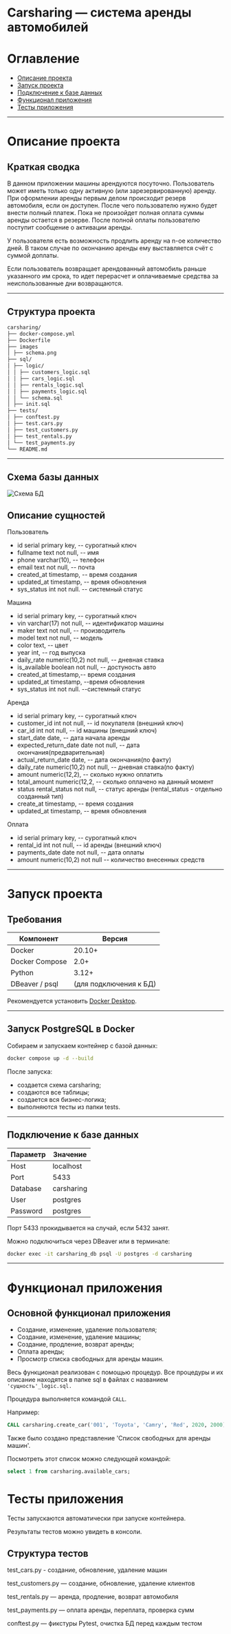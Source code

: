 # Carsharing — система аренды автомобилей
# Оглавление

- [Описание проекта](#Описание-проекта)
- [Запуск проекта](#Запуск-проекта)
- [Подключение к базе данных](#Подключение-к-базе-данных)
- [Функционал приложения](#Функционал-приложения)
- [Тесты приложения](#Тесты-приложения)
---
# Описание проекта
## Краткая сводка

В данном приложении машины арендуются посуточно. Пользователь может иметь только одну активную (или зарезервированную) аренду. При оформлении аренды первым делом происходит резерв автомобиля, если он доступен. После чего пользователю нужно будет внести полный платеж. Пока не произойдет полная оплата суммы аренды остается в резерве. После полной оплаты пользователю поступит сообщение о активации аренды.

У пользователя есть возможность продлить аренду на n-ое количество дней. В таком случае по окончанию аренды ему выставляется счёт с суммой доплаты.

Если пользователь возвращает арендованный автомобиль раньше указанного им срока, то идет перерасчет и оплачиваемые средства за неиспользованные дни возвращаются.

---
## Структура проекта
```markdown
carsharing/
├── docker-compose.yml
├── Dockerfile
├── images
│ ├── schema.png
├── sql/
│ ├── logic/
│ │ ├── customers_logic.sql
│ │ ├── cars_logic.sql
│ │ ├── rentals_logic.sql
│ │ ├── payments_logic.sql
│ │ └── schema.sql
│ ├── init.sql
├── tests/
│ ├── conftest.py
│ ├── test.cars.py
│ ├── test_customers.py
│ ├── test_rentals.py
│ └── test_payments.py
└── README.md
```

---
## Схема базы данных

![Схема БД](images/schema.png)

## Описание сущностей

Пользователь
-	id serial primary key, -- сурогатный ключ
-	fullname text not null, -- имя
-	phone varchar(10), -- телефон
-	email text not null, -- почта
-	created_at timestamp, -- время создания
-	updated_at timestamp, -- время обновления
-	sys_status int not null. -- системный статус

Машина
-	id serial primary key, -- сурогатный ключ
-	vin varchar(17) not null, -- идентификатор машины
- maker text not null, -- производитель
- model text not null, -- модель
-	color text, -- цвет
-	year int, -- год выпуска
-	daily_rate numeric(10,2) not null, -- дневная ставка
-	is_available boolean not null, -- достуность авто
-	created_at timestamp,-- время создания
-	updated_at timestamp, --время обновления
-	sys_status int not null. --системный статус

Аренда
-	id serial primary key, -- сурогатный ключ
-	customer_id int not null, -- id покупателя (внешний ключ)
-	car_id int not null, -- id машины (внешний ключ)
-	start_date date, -- дата начала аренды
-	expected_return_date date not null, -- дата окончания(предварительная)
-	actual_return_date date, -- дата окончания(по факту)
-	daily_rate numeric(10,2) not null, -- дневная ставка(по факту)
-	amount numeric(12,2), -- сколько нужно оплатить
-	total_amount numeric(12,2, -- сколько оплачено на данный момент
-	status rental_status not null, -- статус аренды (rental_status - отдельно созданный тип)
-	create_at timestamp, -- время создания
-	updated_at timestamp, -- время обновления

Оплата
-	id serial primary key, -- сурогатный ключ
-	rental_id int not null, -- id аренды (внешний ключ)
-	payments_date date not null, -- дата оплаты
-	amount numeric(10,2) not null -- количество внесенных средств
---

# Запуск проекта

## Требования

| Компонент | Версия |
|------------|--------|
| Docker | 20.10+ |
| Docker Compose | 2.0+ |
| Python | 3.12+ |
| DBeaver / psql | (для подключения к БД) |

Рекомендуется установить [Docker Desktop](https://www.docker.com/products/docker-desktop/).

---

## Запуск PostgreSQL в Docker

Собираем и запускаем контейнер с базой данных:

```bash
docker compose up -d --build
```

После запуска:

- создается схема carsharing;
- создаются все таблицы;
- создается вся бизнес-логика;
- выполняются тесты из папки tests.

---

## Подключение к базе данных

| Параметр | Значение |
|------------|--------|
| Host | localhost |
| Port | 5433 |
| Database | carsharing |
| User | postgres |
|Password| postgres |

Порт 5433 прокидывается на случай, если 5432 занят.

Можно подключиться через DBeaver или в терминале:

```bash
docker exec -it carsharing_db psql -U postgres -d carsharing
```
---
# Функционал приложения

## Основной функционал приложения

- Создание, изменение, удаление пользователя;
- Создание, изменение, удаление машины;
- Создание, продление, возврат аренды;
- Оплата аренды;
- Просмотр списка свободных для аренды машин.

Весь функционал реализован с помощью процедур.
Все процедуры и их описание находятся в папке sql в файлах с названием `'сущность'_logic.sql.`

Процедура выполняется командой `CALL`.

Например:
```sql
CALL carsharing.create_car('001', 'Toyota', 'Camry', 'Red', 2020, 2000);
```

Также было создано представление 'Список свободных для аренды машин'.

Посмотреть этот список можно следующей командой:
```sql
select 1 from carsharing.available_cars;
```

# Тесты приложения

Тесты запускаются автоматически при запуске контейнера.

Результаты тестов можно увидеть в консоли.

## Структура тестов

test_cars.py - создание, обновление, удаление машин

test_customers.py — создание, обновление, удаление клиентов

test_rentals.py — аренда, продление, возврат автомобиля

test_payments.py — оплата аренды, переплата, проверка сумм

conftest.py — фикстуры Pytest, очистка БД перед каждым тестом













































